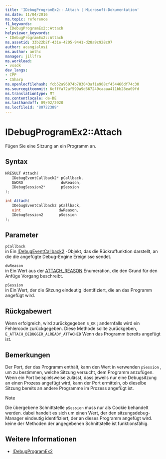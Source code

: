 ```yaml
---
title: 'IDebugProgramEx2:: Attach | Microsoft-Dokumentation'
ms.date: 11/04/2016
ms.topic: reference
f1_keywords:
- IDebugProgramEx2::Attach
helpviewer_keywords:
- IDebugProgramEx2::Attach
ms.assetid: 33b22b2f-431e-4205-9441-d28a9c928c97
author: acangialosi
ms.author: anthc
manager: jillfra
ms.workload:
- vssdk
dev_langs:
- CPP
- CSharp
ms.openlocfilehash: fcb52a96074b783043af1e908cf454466df74c30
ms.sourcegitcommit: 6cfffa72af599a9d667249caaaa411bb28ea69fd
ms.translationtype: MT
ms.contentlocale: de-DE
ms.lasthandoff: 09/02/2020
ms.locfileid: "80722389"
---
```

# <a name="idebugprogramex2attach"></a>IDebugProgramEx2::Attach
Fügen Sie eine Sitzung an ein Programm an.

## <a name="syntax"></a>Syntax

```cpp
HRESULT Attach( 
   IDebugEventCallback2* pCallback,
   DWORD                 dwReason,
   IDebugSession2*       pSession
);
```

```csharp
int Attach( 
   IDebugEventCallback2 pCallback,
   uint                 dwReason,
   IDebugSession2       pSession
);
```

## <a name="parameters"></a>Parameter
`pCallback`\
in Ein [IDebugEventCallback2](../../../extensibility/debugger/reference/idebugeventcallback2.md) -Objekt, das die Rückruffunktion darstellt, an die die angefügte Debug-Engine Ereignisse sendet.

`dwReason`\
in Ein Wert aus der [ATTACH_REASON](../../../extensibility/debugger/reference/attach-reason.md) Enumeration, die den Grund für den Anfüge Vorgang beschreibt.

`pSession`\
in Ein Wert, der die Sitzung eindeutig identifiziert, die an das Programm angefügt wird.

## <a name="return-value"></a>Rückgabewert
 Wenn erfolgreich, wird zurückgegeben `S_OK` ; andernfalls wird ein Fehlercode zurückgegeben. Diese Methode sollte zurückgeben, `E_ATTACH_DEBUGGER_ALREADY_ATTACHED` Wenn das Programm bereits angefügt ist.

## <a name="remarks"></a>Bemerkungen
 Der Port, der das Programm enthält, kann den Wert in verwenden `pSession` , um zu bestimmen, welche Sitzung versucht, dem Programm anzufügen. Wenn ein Port beispielsweise zulässt, dass jeweils nur eine Debugsitzung an einen Prozess angefügt wird, kann der Port ermitteln, ob dieselbe Sitzung bereits an andere Programme im Prozess angefügt ist.

> [!NOTE]
> Die übergebene Schnittstelle `pSession` muss nur als Cookie behandelt werden. dabei handelt es sich um einen Wert, der den sitzungsdebug-Manager eindeutig identifiziert, der an dieses Programm angefügt wird. keine der Methoden der angegebenen Schnittstelle ist funktionsfähig.

## <a name="see-also"></a>Weitere Informationen
- [IDebugProgramEx2](../../../extensibility/debugger/reference/idebugprogramex2.md)
